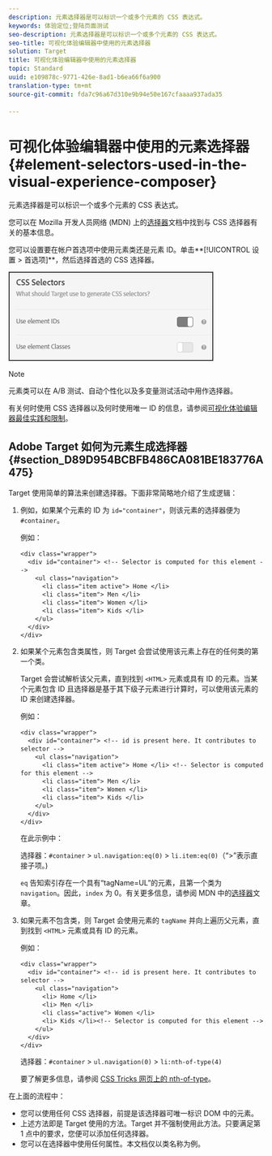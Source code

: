 ```yaml
---
description: 元素选择器是可以标识一个或多个元素的 CSS 表达式。
keywords: 体验定位;登陆页面测试
seo-description: 元素选择器是可以标识一个或多个元素的 CSS 表达式。
seo-title: 可视化体验编辑器中使用的元素选择器
solution: Target
title: 可视化体验编辑器中使用的元素选择器
topic: Standard
uuid: e109878c-9771-426e-8ad1-b6ea66f6a900
translation-type: tm+mt
source-git-commit: fda7c96a67d310e9b94e50e167cfaaaa937ada35

---
```



# 可视化体验编辑器中使用的元素选择器{#element-selectors-used-in-the-visual-experience-composer}

元素选择器是可以标识一个或多个元素的 CSS 表达式。

您可以在 Mozilla 开发人员网络 (MDN) 上的[选择器](https://developer.mozilla.org/en-US/docs/Web/Guide/CSS/Getting_started/Selectors)文档中找到与 CSS 选择器有关的基本信息。

您可以设置要在帐户首选项中使用元素类还是元素 ID。单击**[!UICONTROL 设置 &gt; 首选项]**，然后选择首选的 CSS 选择器。

![](assets/css_selectors.png)

>[!NOTE]
>
>元素类可以在 A/B 测试、自动个性化以及多变量测试活动中用作选择器。

有关何时使用 CSS 选择器以及何时使用唯一 ID 的信息，请参阅[可视化体验编辑器最佳实践和限制](../../c-experiences/c-visual-experience-composer/experience-composer-best-practices.md#concept_E284B3F704C04406B174D9050A2528A6)。

## Adobe Target 如何为元素生成选择器 {#section_D89D954BCBFB486CA081BE183776A475}

Target 使用简单的算法来创建选择器。下面非常简略地介绍了生成逻辑：

1. 例如，如果某个元素的 ID 为 `id="container"`，则该元素的选择器便为 `#container`。

   例如：

   ```
   <div class="wrapper">
     <div id="container"> <!-- Selector is computed for this element -->
       <ul class="navigation">
         <li class="item active"> Home </li>
         <li class="item"> Men </li>
         <li class="item"> Women </li>
         <li class="item"> Kids </li>
       </ul>
     </div>
   </div>
   ```

1. 如果某个元素包含类属性，则 Target 会尝试使用该元素上存在的任何类的第一个类。

   Target 会尝试解析该父元素，直到找到 `<HTML>` 元素或具有 ID 的元素。当某个元素包含 ID 且选择器是基于其下级子元素进行计算时，可以使用该元素的 ID 来创建选择器。

   例如：

   ```
   <div class="wrapper">
     <div id="container"> <!-- id is present here. It contributes to selector -->
       <ul class="navigation">
         <li class="item active"> Home </li> <!-- Selector is computed for this element -->
         <li class="item"> Men </li>
         <li class="item"> Women </li>
         <li class="item"> Kids </li>
       </ul>
     </div>
   </div>
   ```

   在此示例中：

   选择器：`#container` &gt; `ul.navigation:eq(0)` &gt; `li.item:eq(0)`（“&gt;”表示直接子项。)

   `eq` 告知索引存在一个具有“tagName=UL”的元素，且第一个类为 `navigation`。因此，`index` 为 0。有关更多信息，请参阅 MDN 中的[选择器](https://developer.mozilla.org/en-US/docs/Web/Guide/CSS/Getting_started/Selectors)文章。

1. 如果元素不包含类，则 Target 会使用元素的 `tagName` 并向上遍历父元素，直到找到 `<HTML>` 元素或具有 ID 的元素。

   例如：

   ```
   <div class="wrapper">
     <div id="container"> <!-- id is present here. It contributes to selector -->
       <ul class="navigation">
         <li> Home </li>
         <li> Men </li>
         <li class="active"> Women </li>
         <li> Kids </li><!-- Selector is computed for this element -->
       </ul>
     </div>
   </div>
   ```

   选择器：`#container` &gt; `ul.navigation(0)` &gt; `li:nth-of-type(4)`

   要了解更多信息，请参阅 [CSS Tricks 网页上的 nth-of-type](https://css-tricks.com/almanac/selectors/n/nth-of-type/)。

在上面的流程中：

* 您可以使用任何 CSS 选择器，前提是该选择器可唯一标识 DOM 中的元素。
* 上述方法即是 Target 使用的方法。Target 并不强制使用此方法。只要满足第 1 点中的要求，您便可以添加任何选择器。
* 您可以在选择器中使用任何属性。本文档仅以类名称为例。

